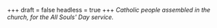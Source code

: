 
+++
draft = false
headless = true
+++
_Catholic people assembled in the church, for the All Souls' Day service._
